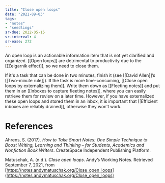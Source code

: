 ```yaml
---
title: "Close open loops"
date: "2021-09-03"
tags:
- "notes"
- "seedlings"
sr-due: 2022-05-15
sr-interval: 4
sr-ease: 272
---
```


An open loop is an actionable information item that is not yet clarified and organized. [[Open loops]] are detrimental to productivity due to the [[Zeigarnik effect]], so we need to close them.

If it's a task that can be done in two minutes, finish it (see [[David Allen]]’s [[Two-minute rule]]). If the task is more time-consuming, [[Close open loops by externalizing them]]. Write them down as [[Fleeting notes]] and put them in an [[Inboxes to capture fleeting notes]], where you can easily retrieve them for review on a later time. However, if you have externalized these open loops and stored them in an inbox, it is important that [[Efficient inboxes are reliably drained]], otherwise they won't work.

# References

Ahrens, S. (2017). *How to Take Smart Notes: One Simple Technique to Boost Writing, Learning and Thinking – for Students, Academics and Nonfiction Book Writers*. CreateSpace Independent Publishing Platform.

Matuschak, A. (n.d.). *Close open loops*. Andyʼs Working Notes. Retrieved September 7, 2021, from [https://notes.andymatuschak.org/Close_open_loops](https://notes.andymatuschak.org/Close_open_loops)
